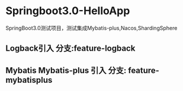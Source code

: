 # Springboot3.0-HelloApp
SpringBoot3.0测试项目，测试集成Mybatis-plus,Nacos,ShardingSphere

## Logback引入 分支:feature-logback


## Mybatis Mybatis-plus 引入 分支: feature-mybatisplus

